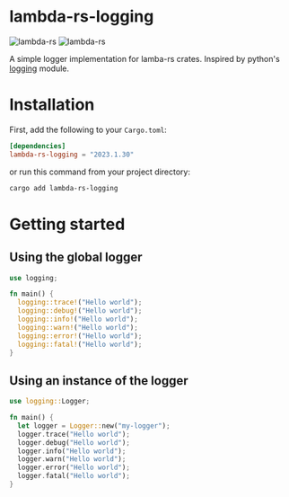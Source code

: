 # lambda-rs-logging
![lambda-rs](https://img.shields.io/crates/d/lambda-rs-logging)
![lambda-rs](https://img.shields.io/crates/v/lambda-rs-logging)

A simple logger implementation for lamba-rs crates. Inspired by
python's [logging](https://docs.python.org/3/library/logging.html) module.


# Installation
First, add the following to your `Cargo.toml`:
```toml
[dependencies]
lambda-rs-logging = "2023.1.30"
```

or run this command from your project directory:
```bash
cargo add lambda-rs-logging
```

# Getting started
## Using the global logger
```rust
use logging;

fn main() {
  logging::trace!("Hello world");
  logging::debug!("Hello world");
  logging::info!("Hello world");
  logging::warn!("Hello world");
  logging::error!("Hello world");
  logging::fatal!("Hello world");
}
```

## Using an instance of the logger
```rust
use logging::Logger;

fn main() {
  let logger = Logger::new("my-logger");
  logger.trace("Hello world");
  logger.debug("Hello world");
  logger.info("Hello world");
  logger.warn("Hello world");
  logger.error("Hello world");
  logger.fatal("Hello world");
}
```
